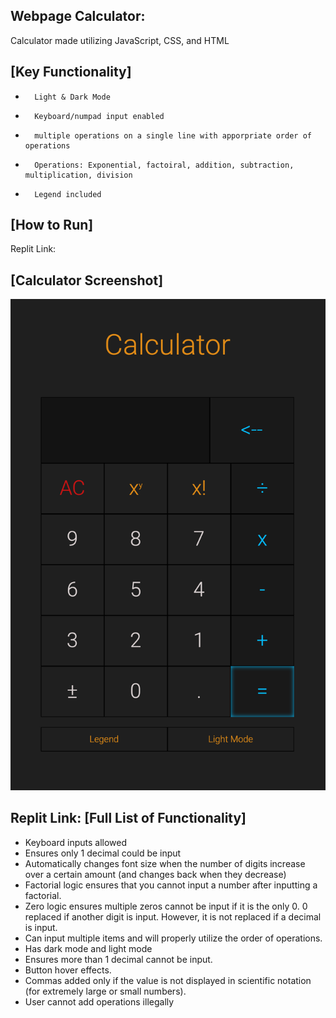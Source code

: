 
Webpage Calculator:
------------------------------------------------------------
Calculator made utilizing JavaScript, CSS, and HTML

[Key Functionality]
------------------------------------------------------------
-       Light & Dark Mode
-       Keyboard/numpad input enabled
-       multiple operations on a single line with apporpriate order of operations
-       Operations: Exponential, factoiral, addition, subtraction, multiplication, division
-       Legend included


[How to Run]
------------------------------------------------------------
Replit Link: 


[Calculator Screenshot]
------------------------------------------------------------
<img width="919" alt="GameScreenshot" src="https://github.com/Inderdeep-Klotia/calculator/blob/543049224ec121138e87b7ef7ce1c94a0693d4f6/CalculatorImage.png">


Replit Link: 
[Full List of Functionality]
------------------------------------------------------------
-   Keyboard inputs allowed
-   Ensures only 1 decimal could be input
-   Automatically changes font size when the number of digits increase over a certain amount (and changes back when they decrease)
-   Factorial logic ensures that you cannot input a number after inputting a factorial.
-   Zero logic ensures multiple zeros cannot be input if it is the only 0. 0 replaced if another digit is input.
        However, it is not replaced if a decimal is input.
-   Can input multiple items and will properly utilize the order of operations.
-   Has dark mode and light mode
-   Ensures more than 1 decimal cannot be input.
-   Button hover effects.
-   Commas added only if the value is not displayed in scientific notation (for extremely large or small numbers).
-   User cannot add operations illegally 